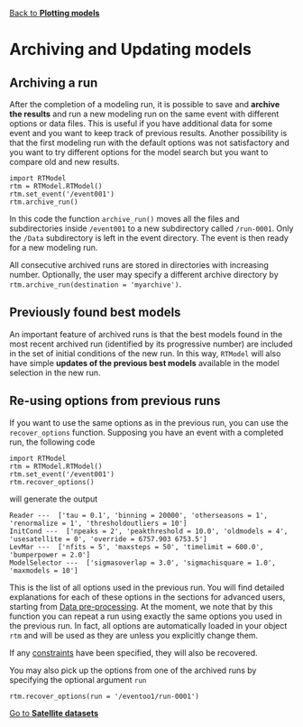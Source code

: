 [Back to **Plotting models**](PlotModel.md)

# Archiving and Updating models

## Archiving a run

After the completion of a modeling run, it is possible to save and **archive the results** and run a new modeling run on the same event with different options or data files. This is useful if you have additional data for some event and you want to keep track of previous results. Another possibility is that the first modeling run with the default options was not satisfactory and you want to try different options for the model search but you want to compare old and new results.

```
import RTModel
rtm = RTModel.RTModel()
rtm.set_event('/event001')
rtm.archive_run()
```

In this code the function `archive_run()` moves all the files and subdirectories inside `/event001` to a new subdirectory called `/run-0001`. Only the `/Data` subdirectory is left in the event directory. The event is then ready for a new modeling run.

All consecutive archived runs are stored in directories with increasing number. Optionally, the user may specify a different archive directory by `rtm.archive_run(destination = 'myarchive')`.

## Previously found best models

An important feature of archived runs is that the best models found in the most recent archived run (identified by its progressive number) are included in the set of initial conditions of the new run. In this way, `RTModel` will also have simple **updates of the previous best models** available in the model selection in the new run.

## Re-using options from previous runs

If you want to use the same options as in the previous run, you can use the `recover_options` function. Supposing you have an event with a completed run, the following code

```
import RTModel
rtm = RTModel.RTModel()
rtm.set_event('/event001')
rtm.recover_options()
```

will generate the output
```
Reader ---  ['tau = 0.1', 'binning = 20000', 'otherseasons = 1', 'renormalize = 1', 'thresholdoutliers = 10']
InitCond ---  ['npeaks = 2', 'peakthreshold = 10.0', 'oldmodels = 4', 'usesatellite = 0', 'override = 6757.903 6753.5']
LevMar ---  ['nfits = 5', 'maxsteps = 50', 'timelimit = 600.0', 'bumperpower = 2.0']
ModelSelector ---  ['sigmasoverlap = 3.0', 'sigmachisquare = 1.0', 'maxmodels = 10']
```

This is the list of all options used in the previous run. You will find detailed explanations for each of these options in the sections for advanced users, starting from [Data pre-processing](DataPreprocessing.md). At the moment, we note that by this function you can repeat a run using exactly the same options you used in the previous run. In fact, all options are automatically loaded in your object `rtm` and will be used as they are unless you explicitly change them. 

If any [constraints](Constraints.md) have been specified, they will also be recovered.

You may also pick up the options from one of the archived runs by specifying the optional argument `run`
```
rtm.recover_options(run = '/eventoo1/run-0001')
```

[Go to **Satellite datasets**](Satellite.md)

